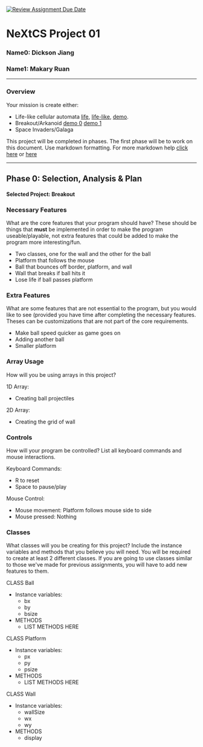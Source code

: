 [![Review Assignment Due Date](https://classroom.github.com/assets/deadline-readme-button-22041afd0340ce965d47ae6ef1cefeee28c7c493a6346c4f15d667ab976d596c.svg)](https://classroom.github.com/a/PX83n--N)
# NeXtCS Project 01
### Name0: Dickson Jiang
### Name1: Makary Ruan
---

### Overview
Your mission is create either:
- Life-like cellular automata [life](https://en.wikipedia.org/wiki/Conway%27s_Game_of_Life), [life-like](https://en.wikipedia.org/wiki/Life-like_cellular_automaton), [demo](https://www.netlogoweb.org/launch#https://www.netlogoweb.org/assets/modelslib/Sample%20Models/Computer%20Science/Cellular%20Automata/Life.nlogo).
- Breakout/Arkanoid [demo 0](https://elgoog.im/breakout/)  [demo 1](https://www.crazygames.com/game/atari-breakout)
- Space Invaders/Galaga

This project will be completed in phases. The first phase will be to work on this document. Use markdown formatting. For more markdown help [click here](https://github.com/adam-p/markdown-here/wiki/Markdown-Cheatsheet) or [here](https://docs.github.com/en/get-started/writing-on-github/getting-started-with-writing-and-formatting-on-github/basic-writing-and-formatting-syntax)


---

## Phase 0: Selection, Analysis & Plan

#### Selected Project: Breakout

### Necessary Features
What are the core features that your program should have? These should be things that __must__ be implemented in order to make the program useable/playable, not extra features that could be added to make the program more interesting/fun.

- Two classes, one for the wall and the other for the ball
- Platform that follows the mouse
- Ball that bounces off border, platform, and wall
- Wall that breaks if ball hits it
- Lose life if ball passes platform

### Extra Features
What are some features that are not essential to the program, but you would like to see (provided you have time after completing the necessary features. Theses can be customizations that are not part of the core requirements.

- Make ball speed quicker as game goes on
- Adding another ball
- Smaller platform

### Array Usage
How will you be using arrays in this project?

1D Array:
- Creating ball projectiles

2D Array:
- Creating the grid of wall


### Controls
How will your program be controlled? List all keyboard commands and mouse interactions.

Keyboard Commands:
- R to reset
- Space to pause/play

Mouse Control:
- Mouse movement: Platform follows mouse side to side
- Mouse pressed: Nothing

### Classes
What classes will you be creating for this project? Include the instance variables and methods that you believe you will need. You will be required to create at least 2 different classes. If you are going to use classes similar to those we've made for previous assignments, you will have to add new features to them.

CLASS Ball
- Instance variables:
  - bx
  - by
  - bsize
- METHODS
  - LIST METHODS HERE

CLASS Platform
- Instance variables:
  - px
  - py
  - psize
- METHODS
  - LIST METHODS HERE

CLASS Wall
- Instance variables:
  - wallSize
  - wx
  - wy
- METHODS
  - display
